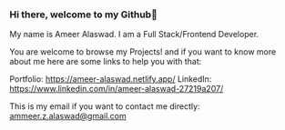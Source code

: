 ### Hi there, welcome to my Github👋
My name is Ameer Alaswad. I am a Full Stack/Frontend Developer.

You are welcome to browse my Projects! and if you want to know more about me here are some links to help you with that:

Portfolio: https://ameer-alaswad.netlify.app/
LinkedIn: https://www.linkedin.com/in/ameer-alaswad-27219a207/

This is my email if you want to contact me directly: ammeer.z.alaswad@gmail.com
<!--
**Ameer-Alaswad/Ameer-Alaswad** is a ✨ _special_ ✨ repository because its `README.md` (this file) appears on your GitHub profile.

Here are some ideas to get you started:

- 🔭 I’m currently working on ...
- 🌱 I’m currently learning ...
- 👯 I’m looking to collaborate on ...
- 🤔 I’m looking for help with ...
- 💬 Ask me about ...
- 📫 How to reach me: ...
- 😄 Pronouns: ...
- ⚡ Fun fact: ...
-->
